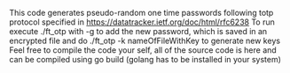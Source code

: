 This code generates pseudo-random one time passwords following totp protocol specified in https://datatracker.ietf.org/doc/html/rfc6238
To run execute ./ft_otp with -g to add the new password, which is saved in an encrypted file and do ./ft_otp -k nameOfFileWithKey to generate new keys
Feel free to compile the code your self, all of the source code is here and can be compiled using go build (golang has to be installed in your system)
